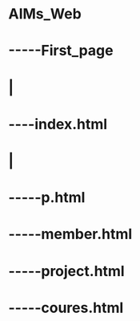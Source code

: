 # AIMs_Web
# -----First_page
#             |
#             ----index.html
#                        |
#                        -----p.html
#                        -----member.html
#                        -----project.html
#                        -----coures.html

			  